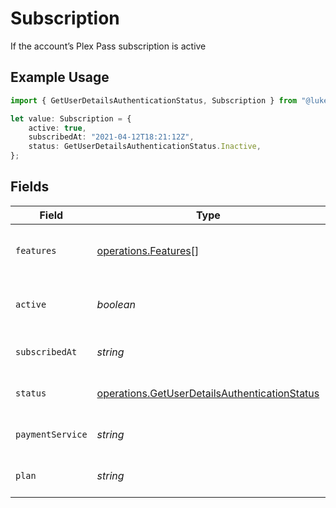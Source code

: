 # Subscription

If the account’s Plex Pass subscription is active

## Example Usage

```typescript
import { GetUserDetailsAuthenticationStatus, Subscription } from "@lukehagar/plexjs/sdk/models/operations";

let value: Subscription = {
    active: true,
    subscribedAt: "2021-04-12T18:21:12Z",
    status: GetUserDetailsAuthenticationStatus.Inactive,
};
```

## Fields

| Field                                                                                                                 | Type                                                                                                                  | Required                                                                                                              | Description                                                                                                           | Example                                                                                                               |
| --------------------------------------------------------------------------------------------------------------------- | --------------------------------------------------------------------------------------------------------------------- | --------------------------------------------------------------------------------------------------------------------- | --------------------------------------------------------------------------------------------------------------------- | --------------------------------------------------------------------------------------------------------------------- |
| `features`                                                                                                            | [operations.Features](../../../sdk/models/operations/features.md)[]                                                   | :heavy_minus_sign:                                                                                                    | List of features allowed on your Plex Pass subscription                                                               |                                                                                                                       |
| `active`                                                                                                              | *boolean*                                                                                                             | :heavy_minus_sign:                                                                                                    | If the account's Plex Pass subscription is active                                                                     | true                                                                                                                  |
| `subscribedAt`                                                                                                        | *string*                                                                                                              | :heavy_minus_sign:                                                                                                    | Date the account subscribed to Plex Pass                                                                              | 2021-04-12T18:21:12Z                                                                                                  |
| `status`                                                                                                              | [operations.GetUserDetailsAuthenticationStatus](../../../sdk/models/operations/getuserdetailsauthenticationstatus.md) | :heavy_minus_sign:                                                                                                    | String representation of subscriptionActive                                                                           | Inactive                                                                                                              |
| `paymentService`                                                                                                      | *string*                                                                                                              | :heavy_minus_sign:                                                                                                    | Payment service used for your Plex Pass subscription                                                                  |                                                                                                                       |
| `plan`                                                                                                                | *string*                                                                                                              | :heavy_minus_sign:                                                                                                    | Name of Plex Pass subscription plan                                                                                   |                                                                                                                       |